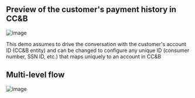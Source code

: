 ## Preview of the customer's payment history in CC&B

![image](https://user-images.githubusercontent.com/71168871/96768047-f9491480-13fa-11eb-93b0-f7f71a30ed44.png)

This demo assumes to drive the conversation with the customer's account ID (CC&B entity) and can be changed to configure any unique ID (consumer number, SSN ID, etc.) 
that maps uniquely to an account in CC&B

## Multi-level flow

![image](https://user-images.githubusercontent.com/71168871/96768058-ff3ef580-13fa-11eb-944c-a5279a4c5372.png)
